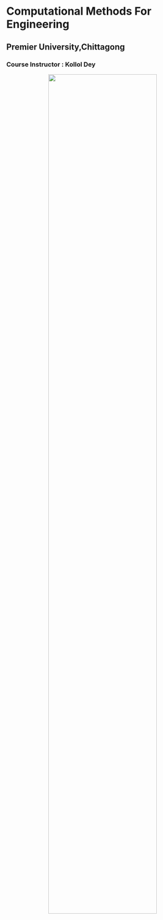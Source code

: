 # Computational Methods For Engineering

## Premier University,Chittagong

### Course Instructor : Kollol Dey

<p align="center"> 
<img  width="75%" src="https://i.postimg.cc/Vk9gK3Fv/bisection.png">
</p>
